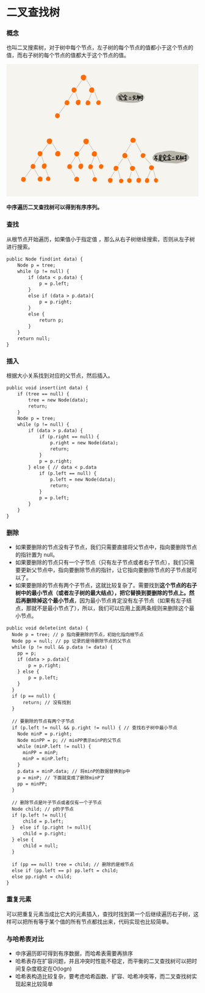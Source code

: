 # 二叉查找树

### 概念

也叫二叉搜索树，对于树中每个节点，左子树的每个节点的值都小于这个节点的值，而右子树的每个节点的值都大于这个节点的值。

![&#x4E8C;&#x53C9;&#x67E5;&#x627E;&#x6811;&#x793A;&#x4F8B;](../../../.gitbook/assets/image%20%2822%29.png)

**中序遍历二叉查找树可以得到有序序列。**

### 查找

从根节点开始遍历，如果值小于指定值 ，那么从右子树继续搜索，否则从左子树进行搜索。

```text
public Node find(int data) {    
    Node p = tree;    
    while (p != null) {      
        if (data < p.data) {
            p = p.left;      
        }
        else if (data > p.data){
            p = p.right;
        }      
        else {
            return p;
        }    
    }    
    return null;  
}
```

### 插入

根据大小关系找到对应的父节点，然后插入。

```text
public void insert(int data) { 
    if (tree == null) { 
        tree = new Node(data); 
        return; 
    } 
    Node p = tree; 
    while (p != null) { 
        if (data > p.data) { 
            if (p.right == null) { 
                p.right = new Node(data); 
                return; 
            } 
            p = p.right; 
        } else { // data < p.data
            if (p.left == null) { 
                p.left = new Node(data); 
                return; 
            } 
            p = p.left; 
        } 
    }
}
```

### 删除

* 如果要删除的节点没有子节点，我们只需要直接将父节点中，指向要删除节点的指针置为 null。
* 如果要删除的节点只有一个子节点（只有左子节点或者右子节点），我们只需要更新父节点中，指向要删除节点的指针，让它指向要删除节点的子节点就可以了。
* 如果要删除的节点有两个子节点，这就比较复杂了。需要找到**这个节点的右子树中的最小节点（或者左子树的最大结点），把它替换到要删除的节点上。然后再删除掉这个最小节点**，因为最小节点肯定没有左子节点（如果有左子结点，那就不是最小节点了），所以，我们可以应用上面两条规则来删除这个最小节点。

```text
public void delete(int data) {
  Node p = tree; // p 指向要删除的节点，初始化指向根节点
  Node pp = null; // pp 记录的是待删除节点的父节点
  while (p != null && p.data != data) {
    pp = p;
    if (data > p.data){
        p = p.right;
    } else {
        p = p.left;
    }
  }
  if (p == null) {
      return; // 没有找到
  }

  // 要删除的节点有两个子节点
  if (p.left != null && p.right != null) { // 查找右子树中最小节点
    Node minP = p.right;
    Node minPP = p; // minPP表示minP的父节点
    while (minP.left != null) {
      minPP = minP;
      minP = minP.left;
    }
    p.data = minP.data; // 将minP的数据替换到p中
    p = minP; // 下面就变成了删除minP了
    pp = minPP;
  }

  // 删除节点是叶子节点或者仅有一个子节点
  Node child; // p的子节点
  if (p.left != null){
      child = p.left;
  }  else if (p.right != null){
      child = p.right;
  } else {
      child = null;
  }

  if (pp == null) tree = child; // 删除的是根节点
  else if (pp.left == p) pp.left = child;
  else pp.right = child;
}
```

###  重复元素

可以把重复元素当成比它大的元素插入，查找时找到第一个后继续遍历右子树，这样可以把所有等于某个值的所有节点都找出来，代码实现也比较简单。

### 与哈希表对比

* 中序遍历即可得到有序数据，而哈希表需要再排序
* 哈希表存在扩容问题，并且冲突时性能不稳定，而平衡的二叉查找树可以把时间复杂度稳定在O\(logn\)
* 哈希表构造比较复杂，要考虑哈希函数、扩容、哈希冲突等，而二叉查找树实现起来比较简单 

